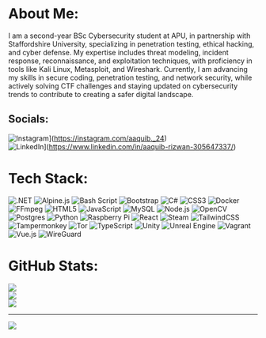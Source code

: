 # About Me:
I am a second-year BSc Cybersecurity student at APU, in partnership with Staffordshire University, specializing in penetration testing, ethical hacking, and cyber defense. My expertise includes threat modeling, incident response, reconnaissance, and exploitation techniques, with proficiency in tools like Kali Linux, Metasploit, and Wireshark. Currently, I am advancing my skills in secure coding, penetration testing, and network security, while actively solving CTF challenges and staying updated on cybersecurity trends to contribute to creating a safer digital landscape.


## Socials:
![Instagram](https://img.shields.io/badge/Instagram-E4405F?style=for-the-badge&logo=instagram&logoColor=white)](https://instagram.com/aaquib._24)  
![LinkedIn](https://img.shields.io/badge/LinkedIn-0077B5?style=for-the-badge&logo=linkedin&logoColor=white)](https://www.linkedin.com/in/aaquib-rizwan-305647337/)

# Tech Stack:
![.NET](https://img.shields.io/badge/.NET-512BD4?style=for-the-badge&logo=dotnet&logoColor=white)
![Alpine.js](https://img.shields.io/badge/Alpine.js-8BC0D0?style=for-the-badge&logo=alpinedotjs&logoColor=white)
![Bash Script](https://img.shields.io/badge/Bash_Script-4EAA25?style=for-the-badge&logo=gnubash&logoColor=white)
![Bootstrap](https://img.shields.io/badge/Bootstrap-7952B3?style=for-the-badge&logo=bootstrap&logoColor=white)
![C#](https://img.shields.io/badge/C%23-239120?style=for-the-badge&logo=csharp&logoColor=white)
![CSS3](https://img.shields.io/badge/CSS3-1572B6?style=for-the-badge&logo=css3&logoColor=white)
![Docker](https://img.shields.io/badge/Docker-2496ED?style=for-the-badge&logo=docker&logoColor=white)
![FFmpeg](https://img.shields.io/badge/FFmpeg-007808?style=for-the-badge&logo=ffmpeg&logoColor=white)
![HTML5](https://img.shields.io/badge/HTML5-E34F26?style=for-the-badge&logo=html5&logoColor=white)
![JavaScript](https://img.shields.io/badge/JavaScript-F7DF1E?style=for-the-badge&logo=javascript&logoColor=black)
![MySQL](https://img.shields.io/badge/MySQL-4479A1?style=for-the-badge&logo=mysql&logoColor=white)
![Node.js](https://img.shields.io/badge/Node.js-339933?style=for-the-badge&logo=nodedotjs&logoColor=white)
![OpenCV](https://img.shields.io/badge/OpenCV-5C3EE8?style=for-the-badge&logo=opencv&logoColor=white)
![Postgres](https://img.shields.io/badge/Postgres-4169E1?style=for-the-badge&logo=postgresql&logoColor=white)
![Python](https://img.shields.io/badge/Python-3776AB?style=for-the-badge&logo=python&logoColor=white)
![Raspberry Pi](https://img.shields.io/badge/Raspberry_Pi-A22846?style=for-the-badge&logo=raspberrypi&logoColor=white)
![React](https://img.shields.io/badge/React-61DAFB?style=for-the-badge&logo=react&logoColor=black)
![Steam](https://img.shields.io/badge/Steam-000000?style=for-the-badge&logo=steam&logoColor=white)
![TailwindCSS](https://img.shields.io/badge/TailwindCSS-38B2AC?style=for-the-badge&logo=tailwindcss&logoColor=white)
![Tampermonkey](https://img.shields.io/badge/Tampermonkey-00485B?style=for-the-badge&logo=tampermonkey&logoColor=white)
![Tor](https://img.shields.io/badge/Tor-7D4698?style=for-the-badge&logo=torproject&logoColor=white)
![TypeScript](https://img.shields.io/badge/TypeScript-3178C6?style=for-the-badge&logo=typescript&logoColor=white)
![Unity](https://img.shields.io/badge/Unity-000000?style=for-the-badge&logo=unity&logoColor=white)
![Unreal Engine](https://img.shields.io/badge/Unreal_Engine-0E1128?style=for-the-badge&logo=unrealengine&logoColor=white)
![Vagrant](https://img.shields.io/badge/Vagrant-1563FF?style=for-the-badge&logo=vagrant&logoColor=white)
![Vue.js](https://img.shields.io/badge/Vue.js-4FC08D?style=for-the-badge&logo=vuedotjs&logoColor=white)
![WireGuard](https://img.shields.io/badge/WireGuard-88171A?style=for-the-badge&logo=wireguard&logoColor=white)

# GitHub Stats:
![](https://github-readme-stats.vercel.app/api?username=aaquib666&theme=dark&hide_border=false&include_all_commits=true&count_private=true)<br/>
![](https://github-readme-streak-stats.herokuapp.com/?user=aaquib666&theme=dark&hide_border=false)<br/>
![](https://github-readme-stats.vercel.app/api/top-langs/?username=aaquib666&theme=dark&hide_border=false&include_all_commits=true&count_private=true&layout=compact)

---
[![](https://visitcount.itsvg.in/api?id=aaquib666&icon=0&color=0)](https://visitcount.itsvg.in)
